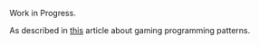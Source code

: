 Work in Progress.


As described in [this](http://gameprogrammingpatterns.com/contents.html) article about gaming programming patterns. 

